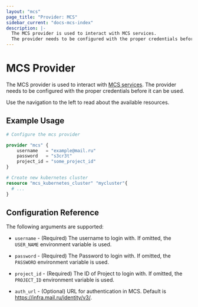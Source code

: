 ```yaml
---
layout: "mcs"
page_title: "Provider: MCS"
sidebar_current: "docs-mcs-index"
description: |-
  The MCS provider is used to interact with MCS services.
  The provider needs to be configured with the proper credentials before it can be used.
---
```


# MCS Provider

The MCS provider is used to interact with
[MCS services](https://mcs.mail.ru/). The provider needs
to be configured with the proper credentials before it can be used.

Use the navigation to the left to read about the available resources.

## Example Usage

```terraform
# Configure the mcs provider

provider "mcs" {
    username   = "example@mail.ru"
    password   = "s3cr3t"
    project_id = "some_project_id"
}

# Create new kubernetes cluster
resource "mcs_kubernetes_cluster" "mycluster"{
  # ...
}
```

## Configuration Reference

The following arguments are supported:

* `username` - (Required) The username to login with.
  If omitted, the `USER_NAME` environment variable is used.

* `password` - (Required) The Password to login with. If omitted, the `PASSWORD` environment variable is used.

* `project_id` - (Required) The ID of Project to login with. 
  If omitted, the `PROJECT_ID` environment variable is used.

* `auth_url` - (Optional) URL for authentication in MCS. Default is https://infra.mail.ru/identity/v3/.

